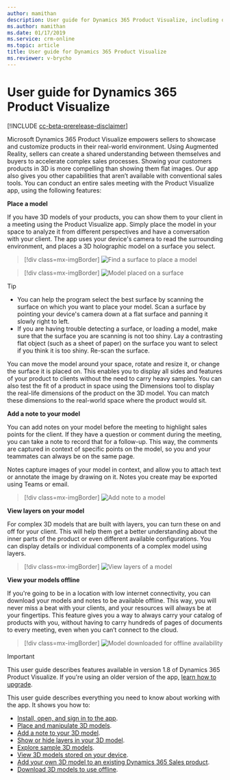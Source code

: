 ```yaml
---
author: mamithan
description: User guide for Dynamics 365 Product Visualize, including opening and signing in to the app, placing and manipulating 3D models, adding notes, adding your own 3D models, and exploring sample 3D models
ms.author: mamithan
ms.date: 01/17/2019
ms.service: crm-online
ms.topic: article
title: User guide for Dynamics 365 Product Visualize
ms.reviewer: v-brycho
---
```


# User guide for Dynamics 365 Product Visualize

[!INCLUDE [cc-beta-prerelease-disclaimer](../includes/cc-beta-prerelease-disclaimer.md)]

Microsoft Dynamics 365 Product Visualize empowers sellers to showcase and customize products in their real-world environment. Using Augmented Reality, sellers can create a shared understanding between themselves and buyers to accelerate complex sales processes. Showing your customers products in 3D is more compelling than showing them flat images. Our app also gives you other capabilities that aren’t available with conventional sales tools. You can conduct an entire sales meeting with the Product Visualize app, using the following features:

**Place a model**

If you have 3D models of your products, you can show them to your client in a meeting using the Product Visualize app. Simply place the model in your space to analyze it from different perspectives and have a conversation with your client. The app uses your device's camera to read the surrounding environment, and places a 3D holographic model on a surface you select.

> [!div class=mx-imgBorder]
> ![Find a surface to place a model](media/preface-find-surface.png "Find a surface to place a model")

> [!div class=mx-imgBorder]
> ![Model placed on a surface](media/preface-model-placed.png "Model placed on a surface")

> [!TIP]
> - You can help the program select the best surface by scanning the surface on which you want to place your model. Scan a surface by pointing your device's camera down at a flat surface and panning it slowly right to left. 
> - If you are having trouble detecting a surface, or loading a model, make sure that the surface you are scanning is not too shiny. Lay a contrasting flat object (such as a sheet of paper) on the surface you want to select if you think it is too shiny. Re-scan the surface.

You can move the model around your space, rotate and resize it, or change the surface it is placed on. This enables you to display all sides and features of your product to clients without the need to carry heavy samples. You can also test the fit of a product in space using the Dimensions tool to display the real-life dimensions of the product on the 3D model. You can match these dimensions to the real-world space where the product would sit.

**Add a note to your model**

You can add notes on your model before the meeting to highlight sales points for the client. If they have a question or comment during the meeting, you can take a note to record that for a follow-up. This way, the comments are captured in context of specific points on the model, so you and your teammates can always be on the same page.

Notes capture images of your model in context, and allow you to attach text or annotate the image by drawing on it. Notes you create may be exported using Teams or email.

> [!div class=mx-imgBorder]
> ![Add note to a model](media/preface-add-note.png "Add note to a model")

**View layers on your model**

For complex 3D models that are built with layers, you can turn these on and off for your client. This will help them get a better understanding about the inner parts of the product or even different available configurations. You can display details or individual components of a complex model using layers.

> [!div class=mx-imgBorder]
> ![View layers of a model](media/preface-view-layers.png "View layers of a model")

**View your models offline**

If you're going to be in a location with low internet connectivity, you can download your models and notes to be available offline. This way, you will never miss a beat with your clients, and your resources will always be at your fingertips. This feature gives you a way to always carry your catalog of products with you, without having to carry hundreds of pages of documents to every meeting, even when you can’t connect to the cloud.

> [!div class=mx-imgBorder]
> ![Model downloaded for offline availability](media/preface-offline-model.png "Model downloaded for offline availability")

> [!IMPORTANT]
> This user guide describes features available in version 1.8 of Dynamics 365 Product Visualize. If you're using an older version of the app, [learn how to upgrade](sign-in.md).

This user guide describes everything you need to know about working with the app. It shows you how to:

- [Install, open, and sign in to the app](sign-in.md).<br>
- [Place and manipulate 3D models](manipulate-models.md).<br>
- [Add a note to your 3D model](add-note.md).<br>
- [Show or hide layers in your 3D model](layers.md).<br>
- [Explore sample 3D models](explore-samples.md).<br>
- [View 3D models stored on your device](browse-models.md).<br>
- [Add your own 3D model to an existing Dynamics 365 Sales product](add-model.md).<br>
- [Download 3D models to use offline](download-models.md).

